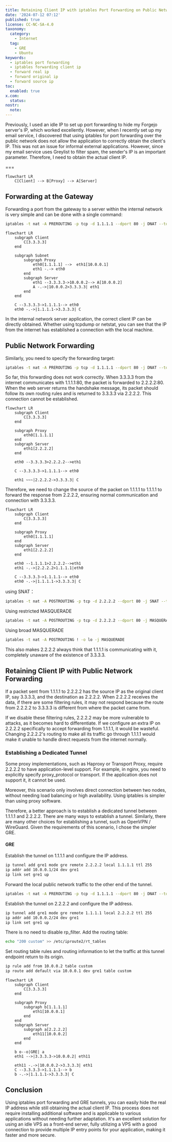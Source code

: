 ```yaml
---
title: Retaining Client IP with iptables Port Forwarding on Public Networks
date: '2024-07-12 07:12'
published: true
license: CC-NC-SA-4.0
taxonomy:
  category:
    - Internet
  tag:
    - GRE
    - Ubuntu
keywords:
  - iptables port forwarding
  - iptables forwarding client ip
  - forward real ip
  - forward original ip
  - forward source ip
toc:
  enabled: true
x.com:
  status: 
nostr:
  note: 
---
```


Previously, I used an idle IP to set up port forwarding to hide my Forgejo server's IP, which worked excellently. However, when I recently set up my email service, I discovered that using iptables for port forwarding over the public network does not allow the application to correctly obtain the client's IP. This was not an issue for informal external applications. However, since my email service uses Greylist to filter spam, the sender's IP is an important parameter. Therefore, I need to obtain the actual client IP.

===

```mermaid
flowchart LR
    C[Client] --> B[Proxy] --> A[Server]
```

## Forwarding at the Gateway

Forwarding a port from the gateway to a server within the internal network is very simple and can be done with a single command:

```bash
iptables -t nat -A PREROUTING -p tcp -d 1.1.1.1 --dport 80 -j DNAT --to-destination 10.0.0.2:80
```

```mermaid
flowchart LR
    subgraph Client
        C[3.3.3.3]
    end

    subgraph Subnet
        subgraph Proxy
            eth0[1.1.1.1] -->  eth1[10.0.0.1]
            eth1 -.-> eth0
        end
        subgraph Server
            eth1 --3.3.3.3->10.0.0.2--> A[10.0.0.2]
            A -.->|10.0.0.2>3.3.3.3| eth1
        end 
    end

    C --3.3.3.3->1.1.1.1--> eth0
    eth0 -.->|1.1.1.1->3.3.3.3| C
```

In the internal network server application, the correct client IP can be directly obtained. Whether using tcpdump or netstat, you can see that the IP from the internet has established a connection with the local machine.

## Public Network Forwarding

Similarly, you need to specify the forwarding target:

```bash
iptables -t nat -A PREROUTING -p tcp -d 1.1.1.1 --dport 80 -j DNAT --to-destination 2.2.2.2:80
```

So far, this forwarding does not work correctly. When 3.3.3.3 from the internet communicates with 1.1.1.1:80, the packet is forwarded to 2.2.2.2:80. When the web server returns the handshake message, its packet should follow its own routing rules and is returned to 3.3.3.3 via 2.2.2.2. This connection cannot be established.

```mermaid
flowchart LR
    subgraph Client
        C[3.3.3.3]
    end

    subgraph Proxy
        eth0[1.1.1.1]
    end
    subgraph Server
        eth1[2.2.2.2]
    end 

    eth0 --3.3.3.3>2.2.2.2-->eth1

    C --3.3.3.3->1.1.1.1--> eth0

    eth1 ~~~|2.2.2.2->3.3.3.3| C
```

Therefore, we need to change the source of the packet on 1.1.1.1 to 1.1.1.1 to forward the response from 2.2.2.2, ensuring normal communication and connection with 3.3.3.3.

```mermaid
flowchart LR
    subgraph Client
        C[3.3.3.3]
    end

    subgraph Proxy
        eth0[1.1.1.1]
    end
    subgraph Server
        eth1[2.2.2.2]
    end 

    eth0 --1.1.1.1>2.2.2.2-->eth1
    eth1 -.->|2.2.2.2>1.1.1.1|eth0

    C --3.3.3.3->1.1.1.1--> eth0
    eth0 -.->|1.1.1.1->3.3.3.3| C
```

using SNAT：

```bash
iptables -t nat -A POSTROUTING -p tcp -d 2.2.2.2 --dport 80 -j SNAT --to-source 1.1.1.1
```

Using restricted MASQUERADE

```bash
iptables -t nat -A POSTROUTING -p tcp -d 2.2.2.2 --dport 80 -j MASQUERADE
```

Using broad MASQUERADE
```bash
iptables -t nat -A POSTROUTING ! -o lo -j MASQUERADE
```

This also makes 2.2.2.2 always think that 1.1.1.1 is communicating with it, completely unaware of the existence of 3.3.3.3.

## Retaining Client IP with Public Network Forwarding

If a packet sent from 1.1.1.1 to 2.2.2.2 has the source IP as the original client IP, say 3.3.3.3, and the destination as 2.2.2.2. When 2.2.2.2 receives the data, if there are some filtering rules, it may not respond because the route from 2.2.2.2 to 3.3.3.3 is different from where the packet came from.

If we disable these filtering rules, 2.2.2.2 may be more vulnerable to attacks, as it becomes hard to differentiate. If we configure an extra IP on 2.2.2.2 specifically to accept forwarding from 1.1.1.1, it would be wasteful. Changing 2.2.2.2's routing to make all its traffic go through 1.1.1.1 would make it unable to handle direct requests from the internet normally.

### Establishing a Dedicated Tunnel

Some proxy implementations, such as Haproxy or Transport Proxy, require 2.2.2.2 to have application-level support. For example, in nginx, you need to explicitly specify proxy_protocol or transport. If the application does not support it, it cannot be used.

Moreover, this scenario only involves direct connection between two nodes, without needing load balancing or high availability. Using iptables is simpler than using proxy software.

Therefore, a better approach is to establish a dedicated tunnel between 1.1.1.1 and 2.2.2.2. There are many ways to establish a tunnel. Similarly, there are many other choices for establishing a tunnel, such as OpenVPN / WireGuard. Given the requirements of this scenario, I chose the simpler GRE.

#### GRE

Establish the tunnel on 1.1.1.1 and configure the IP address.

```bash
ip tunnel add gre1 mode gre remote 2.2.2.2 local 1.1.1.1 ttl 255
ip addr add 10.0.0.1/24 dev gre1
ip link set gre1 up
```

Forward the local public network traffic to the other end of the tunnel.

```bash
iptables -t nat -A PREROUTING -p tcp -d 1.1.1.1 --dport 80 -j DNAT --to-destination 10.0.0.2:80
```

Establish the tunnel on 2.2.2.2 and configure the IP address.

```bash
ip tunnel add gre1 mode gre remote 1.1.1.1 local 2.2.2.2 ttl 255
ip addr add 10.0.0.2/24 dev gre1
ip link set gre1 up
```

There is no need to disable rp_filter. Add the routing table:

```bash
echo "200 custom" >> /etc/iproute2/rt_tables
```

Set routing table rules and routing information to let the traffic at this tunnel endpoint return to its origin.

```bash
ip rule add from 10.0.0.2 table custom
ip route add default via 10.0.0.1 dev gre1 table custom
```

```mermaid
flowchart LR
    subgraph Client
        C[3.3.3.3]
    end

    subgraph Proxy
        subgraph b[1.1.1.1]
            eth1[10.0.0.1]
        end
    end
    subgraph Server 
        subgraph a[2.2.2.2]
            eth11[10.0.0.2]
        end 
    end

    b o--o|GRE| a
    eth1 -->|3.3.3.3->10.0.0.2| eth11

    eth11 -.->|10.0.0.2->3.3.3.3| eth1
    C --3.3.3.3->1.1.1.1--> b
    b -.->|1.1.1.1->3.3.3.3| C
```

## Conclusion

Using iptables port forwarding and GRE tunnels, you can easily hide the real IP address while still obtaining the actual client IP. This process does not require installing additional software and is applicable to various applications without needing further adaptation. It's an excellent solution for using an idle VPS as a front-end server, fully utilizing a VPS with a good connection to provide multiple IP entry points for your application, making it faster and more secure.